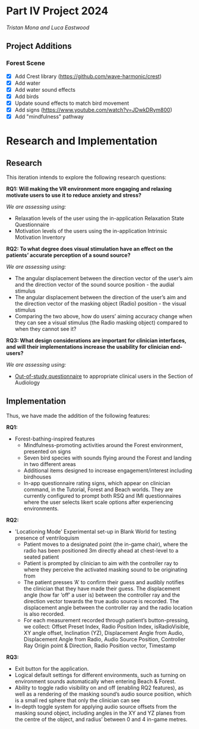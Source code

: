 # Part IV Project 2024

_Tristan Mona and Luca Eastwood_

## Project Additions

### Forest Scene

- [x] Add Crest library (https://github.com/wave-harmonic/crest)
- [x] Add water
- [x] Add water sound effects
- [x] Add birds
- [x] Update sound effects to match bird movement
- [x] Add signs (https://www.youtube.com/watch?v=JDwkDRym800)
- [x] Add "mindfulness" pathway

# Research and Implementation

## Research

This iteration intends to explore the following research questions:

**RQ1: Will making the VR environment more engaging and relaxing motivate users to use it to reduce anxiety and stress?**

_We are assessing using:_

- Relaxation levels of the user using the in-application Relaxation State Questionnaire
- Motivation levels of the users using the in-application Intrinsic Motivation Inventory

**RQ2: To what degree does visual stimulation have an effect on the patients’ accurate perception of a sound source?**

_We are assessing using:_

- The angular displacement between the direction vector of the user’s aim and the direction vector of the sound source position - the audial stimulus
- The angular displacement between the direction of the user’s aim and the direction vector of the masking object (Radio) position - the visual stimulus
- Comparing the two above, how do users’ aiming accuracy change when they can see a visual stimulus (the Radio masking object) compared to when they cannot see it?

**RQ3: What design considerations are important for clinician interfaces, and will their implementations increase the usability for clinician end-users?**

_We are assessing using:_

- [Out-of-study questionnaire](https://docs.google.com/document/d/1ckg9mz-19ulEoVQRdDhDN_YLQBxtkbLp6Ma3KriSLYc/edit#heading=h.rfhtuyxj25ls) to appropriate clinical users in the Section of Audiology

## Implementation

Thus, we have made the addition of the following features:

**RQ1:**

- Forest-bathing-inspired features
  - Mindfulness-promoting activities around the Forest environment, presented on signs
  - Seven bird species with sounds flying around the Forest and landing in two different areas
  - Additional items designed to increase engagement/interest including birdhouses
  - In-app questionnaire rating signs, which appear on clinician command, in the Tutorial, Forest and Beach worlds. They are currently configured to prompt both RSQ and IMI questionnaires where the user selects likert scale options after experiencing environments.

**RQ2:**

- 'Locationing Mode' Experimental set-up in Blank World for testing presence of ventriloquism
  - Patient moves to a designated point (the in-game chair), where the radio has been positioned 3m directly ahead at chest-level to a seated patient
  - Patient is prompted by clinician to aim with the controller ray to where they perceive the activated masking sound to be originating from
  - The patient presses ‘A’ to confirm their guess and audibly notifies the clinician that they have made their guess. The displacement angle (how far ‘off’ a user is) between the controller ray and the direction vector towards the true audio source is recorded. The displacement angle between the controller ray and the radio location is also recorded.
  - For each measurement recorded through patient’s button-pressing, we collect: Offset Preset Index, Radio Position Index, isRadioVisible, XY angle offset, Inclination (YZ), Displacement Angle from Audio, Displacement Angle from Radio, Audio Source Position, Controller Ray Origin point & Direction, Radio Position vector, Timestamp

**RQ3:**

- Exit button for the application.
- Logical default settings for different environments, such as turning on environment sounds automatically when entering Beach & Forest.
- Ability to toggle radio visibility on and off (enabling RQ2 features), as well as a rendering of the masking sound’s audio source position, which is a small red sphere that only the clinician can see
- In-depth toggle system for applying audio source offsets from the masking sound object, including angles in the XY and YZ planes from the centre of the object, and radius’ between 0 and 4 in-game metres.
